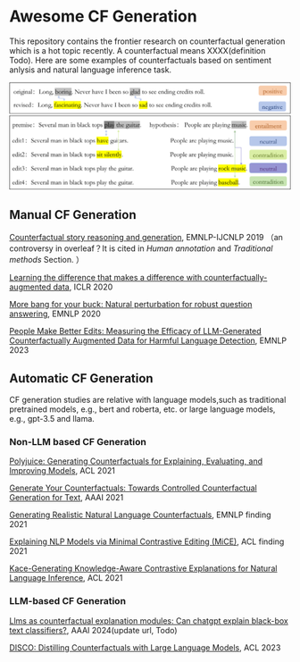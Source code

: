 # Awesome CF Generation
This repository contains the frontier research on counterfactual generation which is a hot topic recently.  A counterfactual means XXXX(definition Todo). Here are some examples of counterfactuals based on sentiment anlysis and natural language inference task.

![Examples of counterfactals for sentiment analysis (top) and natural language model (bottom) respectively.](image/cfs_example.png)

## Manual CF Generation
[Counterfactual story reasoning and generation](https://aclanthology.org/D19-1509.pdf),  EMNLP-IJCNLP 2019 （an controversy in overleaf？It is cited in *Human annotation* and *Traditional methods* Section. ）

[Learning the difference that makes a difference with counterfactually-augmented data](https://openreview.net/pdf?id=Sklgs0NFvr),  ICLR 2020 

[More bang for your buck: Natural perturbation for robust question answering](https://aclanthology.org/2020.emnlp-main.12.pdf), EMNLP 2020 

[People Make Better Edits: Measuring the Efficacy of LLM-Generated Counterfactually Augmented Data for Harmful Language Detection](https://aclanthology.org/2023.emnlp-main.649.pdf), EMNLP 2023 


## Automatic CF Generation
CF generation studies are relative with language models,such as traditional pretrained models, e.g., bert and roberta, etc. or  large language models, e.g., gpt-3.5 and llama.

### Non-LLM based CF Generation
[Polyjuice: Generating Counterfactuals for Explaining, Evaluating, and Improving Models](https://aclanthology.org/2021.acl-long.523.pdf), ACL 2021 

[Generate Your Counterfactuals: Towards Controlled Counterfactual Generation for Text](https://cdn.aaai.org/ojs/17594/17594-13-21088-1-2-20210518.pdf),  AAAI 2021 

[Generating Realistic Natural Language Counterfactuals](https://aclanthology.org/2021.findings-emnlp.306.pdf),  EMNLP finding 2021 

[Explaining NLP Models via Minimal Contrastive Editing (MiCE)](https://aclanthology.org/2021.findings-acl.336.pdf), ACL finding 2021 

[Kace-Generating Knowledge-Aware Contrastive Explanations for Natural Language Inference](https://aclanthology.org/2021.acl-long.196.pdf),  ACL 2021 


### LLM-based CF Generation
[Llms as counterfactual explanation modules: Can chatgpt explain black-box text classifiers?](https://arxiv.org/pdf/2309.13340v1.pdf), AAAI 2024(update url, Todo) 

[DISCO: Distilling Counterfactuals with Large Language Models](https://aclanthology.org/2023.acl-long.302.pdf),  ACL 2023 
